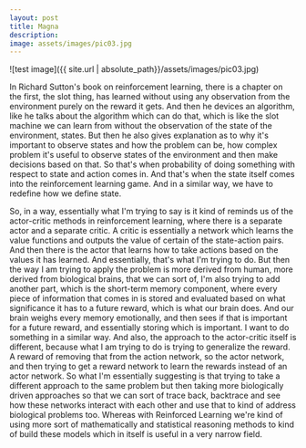 ```yaml
---
layout: post
title: Magna
description: 
image: assets/images/pic03.jpg
---
```


![test image]({{ site.url | absolute_path}}/assets/images/pic03.jpg)

In Richard Sutton's book on reinforcement learning, there is a chapter on the first, the slot thing, has learned without using any observation from the environment purely on the reward it gets. And then he devices an algorithm, like he talks about the algorithm which can do that, which is like the slot machine we can learn from without the observation of the state of the environment, states. But then he also gives explanation as to why it's important to observe states and how the problem can be, how complex problem it's useful to observe states of the environment and then make decisions based on that. So that's when probability of doing something with respect to state and action comes in. And that's when the state itself comes into the reinforcement learning game. And in a similar way, we have to redefine how we define state.


So, in a way, essentially what I'm trying to say is it kind of reminds us of the actor-critic methods in reinforcement learning, where there is a separate actor and a separate critic. A critic is essentially a network which learns the value functions and outputs the value of certain of the state-action pairs. And then there is the actor that learns how to take actions based on the values it has learned. And essentially, that's what I'm trying to do. But then the way I am trying to apply the problem is more derived from human, more derived from biological brains, that we can sort of, I'm also trying to add another part, which is the short-term memory component, where every piece of information that comes in is stored and evaluated based on what significance it has to a future reward, which is what our brain does. And our brain weighs every memory emotionally, and then sees if that is important for a future reward, and essentially storing which is important. I want to do something in a similar way. And also, the approach to the actor-critic itself is different, because what I am trying to do is trying to generalize the reward. A reward of removing that from the action network, so the actor network, and then trying to get a reward network to learn the rewards instead of an actor network.
So what I'm essentially suggesting is that trying to take a different approach to the same problem but then taking more biologically driven approaches so that we can sort of trace back, backtrace and see how these networks interact with each other and use that to kind of address biological problems too. Whereas with Reinforced Learning we're kind of using more sort of mathematically and statistical reasoning methods to kind of build these models which in itself is useful in a very narrow field.
